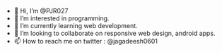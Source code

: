 - 👋 Hi, I’m @PJR027
- 👀 I’m interested in programming.
- 🌱 I’m currently learning web development.
- 💞️ I’m looking to collaborate on responsive web design, android apps.
- 📫 How to reach me on twitter : @jagadeesh0601

<!---
PJR027/PJR027 is a ✨ special ✨ repository because its `README.md` (this file) appears on your GitHub profile.
You can click the Preview link to take a look at your changes.
--->
